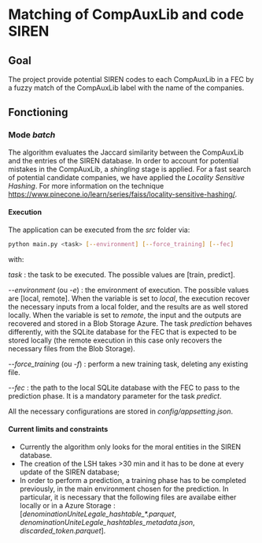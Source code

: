 # Matching of CompAuxLib and code SIREN

## Goal
The project provide potential SIREN codes to each CompAuxLib in a FEC by a fuzzy match of the CompAuxLib label with the name of the companies.

## Fonctioning

### Mode *batch*
The algorithm evaluates the Jaccard similarity between the CompAuxLib and the entries of the SIREN database. In order to account for potential mistakes in the CompAuxLib, a *shingling* stage is applied. For a fast search of potential candidate companies, we have applied the *Locality Sensitive Hashing*. For more information on the technique
https://www.pinecone.io/learn/series/faiss/locality-sensitive-hashing/.

#### Execution
The application can be executed from the *src* folder via:
```bash
python main.py <task> [--environment] [--force_training] [--fec]
```
with:

*task* : the task to be executed. The possible values are [train, predict].

*--environment* (ou *-e*) : the environment of execution. The possible values are [local, remote].
When the variable is set to *local*, the execution recover the necessary inputs from a local folder, and the results are as well stored locally. When the variable is set to *remote*, the input and the outputs are recovered and stored in a Blob Storage Azure. The task *prediction* behaves differently, with the SQLite database for the FEC that is expected to be stored locally (the remote execution in this case only recovers the necessary files from the Blob Storage).

*--force_training* (ou *-f*) : perform a new training task, deleting any existing file.

*--fec* : the path to the local SQLite database with the FEC to pass to the prediction phase. It is a mandatory parameter for the task *predict*.

All the necessary configurations are stored in *config/appsetting.json*.

#### Current limits and constraints
- Currently the algorithm only looks for the moral entities in the SIREN database.
- The creation of the LSH takes >30 min and it has to be done at every update of the SIREN database;
- In order to perform a prediction, a training phase has to be completed previously, in the main environment chosen for the prediction. In particular, it is necessary that the following files are availabe either locally or in a Azure Storage :
[*denominationUniteLegale_hashtable_\*.parquet*, *denominationUniteLegale_hashtables_metadata.json*,
*discarded_token.parquet*].